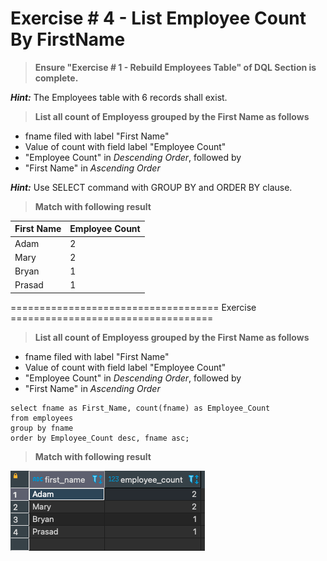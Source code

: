 
# Exercise # 4 - List Employee Count By FirstName

> **Ensure "Exercise # 1 - Rebuild Employees Table" of DQL Section is complete.**

***Hint:*** The Employees table with 6 records shall exist.

> **List all count of Employess grouped by the First Name as follows**

- fname  filed with label "First Name"
- Value of count with field label "Employee Count"
- "Employee Count" in *Descending Order*, followed by
- "First Name" in *Ascending Order*
 
 ***Hint:*** Use SELECT command with GROUP BY and ORDER BY clause. 

 > **Match with following result**

 |First Name|Employee Count|
 |---|---|
 |Adam|2|
 |Mary|2|
 |Bryan|1|
 |Prasad|1|
 
 ==================================== Exercise ===================================
 
 > **List all count of Employess grouped by the First Name as follows**

- fname  filed with label "First Name"
- Value of count with field label "Employee Count"
- "Employee Count" in *Descending Order*, followed by
- "First Name" in *Ascending Order*

```
select fname as First_Name, count(fname) as Employee_Count
from employees
group by fname
order by Employee_Count desc, fname asc;
```

 > **Match with following result**

![Screenshot](CountEmployees.png)
